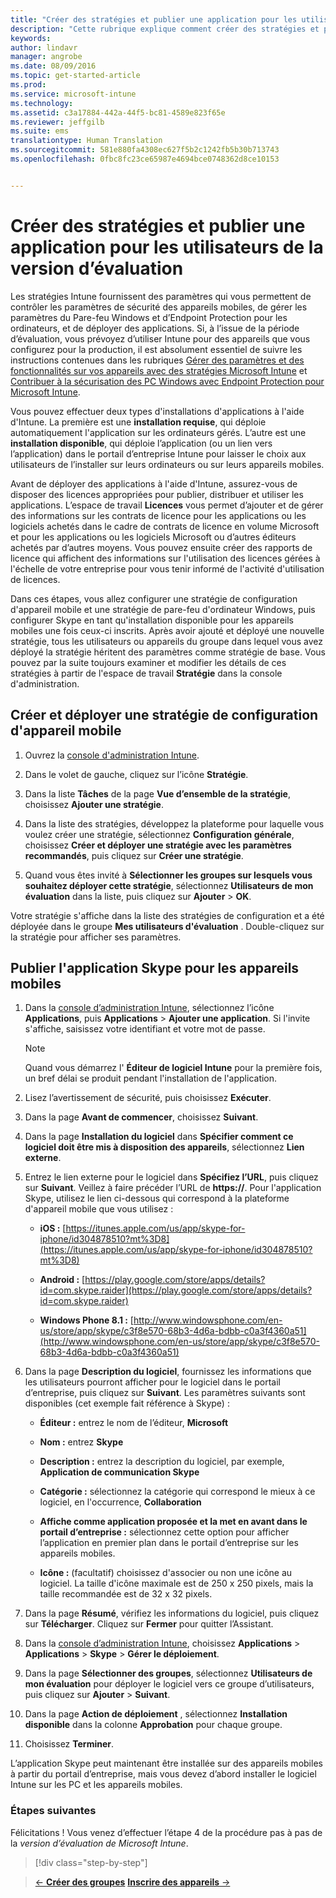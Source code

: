 ```yaml
---
title: "Créer des stratégies et publier une application pour les utilisateurs | Microsoft Intune"
description: "Cette rubrique explique comment créer des stratégies et publier une application lorsque vous vous inscrivez à un essai gratuit de 30 jours d’Intune"
keywords: 
author: lindavr
manager: angrobe
ms.date: 08/09/2016
ms.topic: get-started-article
ms.prod: 
ms.service: microsoft-intune
ms.technology: 
ms.assetid: c3a17884-442a-44f5-bc81-4589e823f65e
ms.reviewer: jeffgilb
ms.suite: ems
translationtype: Human Translation
ms.sourcegitcommit: 581e880fa4308ec627f5b2c1242fb5b30b713743
ms.openlocfilehash: 0fbc8fc23ce65987e4694bce0748362d8ce10153


---
```



# Créer des stratégies et publier une application pour les utilisateurs de la version d’évaluation
Les stratégies Intune fournissent des paramètres qui vous permettent de contrôler les paramètres de sécurité des appareils mobiles, de gérer les paramètres du Pare-feu Windows et d’Endpoint Protection pour les ordinateurs, et de déployer des applications. Si, à l’issue de la période d’évaluation, vous prévoyez d’utiliser Intune pour des appareils que vous configurez pour la production, il est absolument essentiel de suivre les instructions contenues dans les rubriques [Gérer des paramètres et des fonctionnalités sur vos appareils avec des stratégies Microsoft Intune](/intune/deploy-use/manage-settings-and-features-on-your-devices-with-microsoft-intune-policies) et [Contribuer à la sécurisation des PC Windows avec Endpoint Protection pour Microsoft Intune](/intune/deploy-use/help-secure-windows-pcs-with-endpoint-protection-for-microsoft-intune).

Vous pouvez effectuer deux types d'installations d'applications à l'aide d'Intune. La première est une **installation requise**, qui déploie automatiquement l'application sur les ordinateurs gérés. L’autre est une **installation disponible**, qui déploie l’application (ou un lien vers l’application) dans le portail d’entreprise Intune pour laisser le choix aux utilisateurs de l’installer sur leurs ordinateurs ou sur leurs appareils mobiles.

Avant de déployer des applications à l'aide d'Intune, assurez-vous de disposer des licences appropriées pour publier, distribuer et utiliser les applications. L’espace de travail **Licences** vous permet d’ajouter et de gérer des informations sur les contrats de licence pour les applications ou les logiciels achetés dans le cadre de contrats de licence en volume Microsoft et pour les applications ou les logiciels Microsoft ou d’autres éditeurs achetés par d’autres moyens. Vous pouvez ensuite créer des rapports de licence qui affichent des informations sur l'utilisation des licences gérées à l'échelle de votre entreprise pour vous tenir informé de l'activité d'utilisation de licences.

Dans ces étapes, vous allez configurer une stratégie de configuration d'appareil mobile et une stratégie de pare-feu d'ordinateur Windows, puis configurer Skype en tant qu'installation disponible pour les appareils mobiles une fois ceux-ci inscrits. Après avoir ajouté et déployé une nouvelle stratégie, tous les utilisateurs ou appareils du groupe dans lequel vous avez déployé la stratégie héritent des paramètres comme stratégie de base. Vous pouvez par la suite toujours examiner et modifier les détails de ces stratégies à partir de l'espace de travail **Stratégie** dans la console d'administration.

## Créer et déployer une stratégie de configuration d'appareil mobile

1.  Ouvrez la [console d'administration Intune](https://manage.microsoft.com/).

2.  Dans le volet de gauche, cliquez sur l’icône **Stratégie**.

3.  Dans la liste **Tâches** de la page **Vue d’ensemble de la stratégie**, choisissez **Ajouter une stratégie**.

4.  Dans la liste des stratégies, développez la plateforme pour laquelle vous voulez créer une stratégie, sélectionnez **Configuration générale**, choisissez **Créer et déployer une stratégie avec les paramètres recommandés**, puis cliquez sur **Créer une stratégie**.

5.  Quand vous êtes invité à **Sélectionner les groupes sur lesquels vous souhaitez déployer cette stratégie**, sélectionnez **Utilisateurs de mon évaluation** dans la liste, puis cliquez sur **Ajouter** &gt; **OK**.

Votre stratégie s'affiche dans la liste des stratégies de configuration et a été déployée dans le groupe **Mes utilisateurs d'évaluation** . Double-cliquez sur la stratégie pour afficher ses paramètres.

## Publier l'application Skype pour les appareils mobiles

1.  Dans la [console d’administration Intune](https://manage.microsoft.com/), sélectionnez l’icône **Applications**, puis **Applications** &gt; **Ajouter une application**. Si l'invite s'affiche, saisissez votre identifiant et votre mot de passe.

    > [!NOTE]
    > Quand vous démarrez l' **Éditeur de logiciel Intune** pour la première fois, un bref délai se produit pendant l'installation de l'application.

2.  Lisez l’avertissement de sécurité, puis choisissez **Exécuter**.

3.  Dans la page **Avant de commencer**, choisissez **Suivant**.

4.  Dans la page **Installation du logiciel** dans **Spécifier comment ce logiciel doit être mis à disposition des appareils**, sélectionnez **Lien externe**.

5.  Entrez le lien externe pour le logiciel dans **Spécifiez l’URL**, puis cliquez sur **Suivant**. Veillez à faire précéder l’URL de **https://**. Pour l'application Skype, utilisez le lien ci-dessous qui correspond à la plateforme d'appareil mobile que vous utilisez :

    -   **iOS :** [https://itunes.apple.com/us/app/skype-for-iphone/id304878510?mt%3D8](https://itunes.apple.com/us/app/skype-for-iphone/id304878510?mt%3D8)

    -   **Android :** [https://play.google.com/store/apps/details?id=com.skype.raider](https://play.google.com/store/apps/details?id=com.skype.raider)

    -   **Windows Phone 8.1 :** [http://www.windowsphone.com/en-us/store/app/skype/c3f8e570-68b3-4d6a-bdbb-c0a3f4360a51](http://www.windowsphone.com/en-us/store/app/skype/c3f8e570-68b3-4d6a-bdbb-c0a3f4360a51)

6.  Dans la page **Description du logiciel**, fournissez les informations que les utilisateurs pourront afficher pour le logiciel dans le portail d’entreprise, puis cliquez sur **Suivant**. Les paramètres suivants sont disponibles (cet exemple fait référence à Skype) :

    -   **Éditeur :** entrez le nom de l’éditeur, **Microsoft**

    -   **Nom :** entrez **Skype**

    -   **Description :** entrez la description du logiciel, par exemple, **Application de communication Skype**

    -   **Catégorie :** sélectionnez la catégorie qui correspond le mieux à ce logiciel, en l'occurrence, **Collaboration**

    -   **Affiche comme application proposée et la met en avant dans le portail d’entreprise :** sélectionnez cette option pour afficher l’application en premier plan dans le portail d’entreprise sur les appareils mobiles.

    -   **Icône :**  (facultatif) choisissez d'associer ou non une icône au logiciel. La taille d'icône maximale est de 250 x 250 pixels, mais la taille recommandée est de 32 x 32 pixels.

7.  Dans la page **Résumé**, vérifiez les informations du logiciel, puis cliquez sur **Télécharger**. Cliquez sur **Fermer** pour quitter l’Assistant.

8.  Dans la [console d’administration Intune](https://manage.microsoft.com/), choisissez **Applications** &gt; **Applications** &gt; **Skype** &gt; **Gérer le déploiement**.

9. Dans la page **Sélectionner des groupes**, sélectionnez **Utilisateurs de mon évaluation** pour déployer le logiciel vers ce groupe d’utilisateurs, puis cliquez sur **Ajouter** &gt; **Suivant**.

10. Dans la page **Action de déploiement** , sélectionnez **Installation disponible** dans la colonne **Approbation** pour chaque groupe.

11. Choisissez **Terminer**.

L’application Skype peut maintenant être installée sur des appareils mobiles à partir du portail d’entreprise, mais vous devez d’abord installer le logiciel Intune sur les PC et les appareils mobiles.

### Étapes suivantes
Félicitations ! Vous venez d’effectuer l’étape 4 de la procédure pas à pas de la *version d’évaluation de Microsoft Intune*.

>[!div class="step-by-step"]

>[&larr; **Créer des groupes**](.\get-started-with-a-30-day-trial-of-microsoft-intune-step-3.md)     [**Inscrire des appareils** &rarr;](.\get-started-with-a-30-day-trial-of-microsoft-intune-step-5.md)  



<!--HONumber=Oct16_HO2-->



